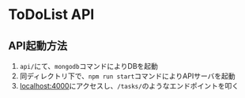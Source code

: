 # ToDoList API
## API起動方法
1. ```api/```にて、```mongodb```コマンドによりDBを起動
2. 同ディレクトリ下で、```npm run start```コマンドによりAPIサーバを起動
3. [localhost:4000](http://localhost:4000)にアクセスし、```/tasks/```のようなエンドポイントを叩く